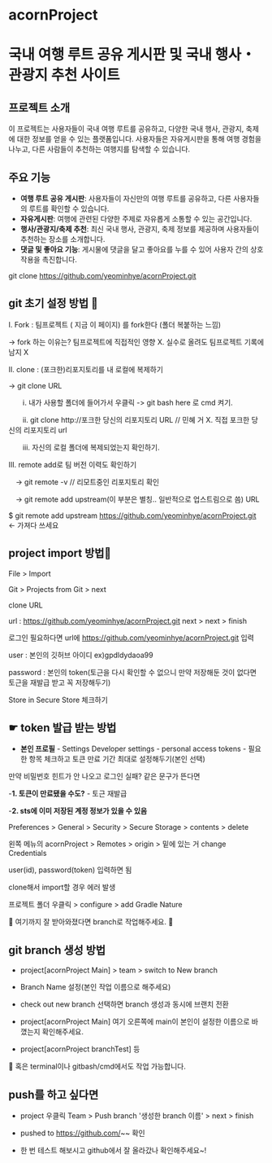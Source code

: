 # acornProject

# 국내 여행 루트 공유 게시판 및 국내 행사・관광지 추천 사이트

## 프로젝트 소개

이 프로젝트는 사용자들이 국내 여행 루트를 공유하고, 다양한 국내 행사, 관광지, 축제에 대한 정보를 얻을 수 있는 플랫폼입니다. 사용자들은 자유게시판을 통해 여행 경험을 나누고, 다른 사람들이 추천하는 여행지를 탐색할 수 있습니다.


## 주요 기능

- **여행 루트 공유 게시판**: 사용자들이 자신만의 여행 루트를 공유하고, 다른 사용자들의 루트를 확인할 수 있습니다. 
- **자유게시판**: 여행에 관련된 다양한 주제로 자유롭게 소통할 수 있는 공간입니다.
- **행사/관광지/축제 추천**: 최신 국내 행사, 관광지, 축제 정보를 제공하며 사용자들이 추천하는 장소를 소개합니다.
- **댓글 및 좋아요 기능**: 게시물에 댓글을 달고 좋아요를 누를 수 있어 사용자 간의 상호작용을 촉진합니다.

git clone https://github.com/yeominhye/acornProject.git

## git 초기 설정 방법 🐇
Ⅰ. Fork : 팀프로젝트 ( 지금 이 페이지) 를 fork한다 (폴더 복붙하는 느낌)

-> fork 하는 이유는? 팀프로젝트에 직접적인 영향 X. 실수로 올려도 팀프로젝트 기록에 남지 X


Ⅱ. clone : (포크한)리포지토리를 내 로컬에 복제하기

   -> git clone URL

  ⅰ. 내가 사용할 폴더에 들어가서 우클릭 -> git bash here 로 cmd 켜기.
   
  ⅱ. git clone http://포크한 당신의 리포지토리 URL // 민혜 거 X. 직접 포크한 당신의 리포지토리 url
   
  ⅲ. 자신의 로컬 폴더에 복제되었는지 확인하기. 


Ⅲ. remote add로 팀 버전 이력도 확인하기 

  -> git remote -v // 리모트중인 리포지토리 확인

  -> git remote add upstream(이 부분은 별칭.. 일반적으로 업스트림으로 씀) URL

   $ git remote add upstream https://github.com/yeominhye/acornProject.git    <- 가져다 쓰세요 



## project import 방법🐣
File > Import

Git > Projects from Git > next

clone URL

url : https://github.com/yeominhye/acornProject.git
next > next > finish

로그인 필요하다면
url에 https://github.com/yeominhye/acornProject.git 입력

user : 본인의 깃허브 아이디 ex)gpdldydaoa99

password : 본인의 token(토근을 다시 확인할 수 없으니 만약 저장해둔 것이 없다면 토근을 재발급 받고 꼭 저장해두기)

Store in Secure Store 체크하기

## ☛ token 발급 받는 방법

- **본인 프로필** - Settings Developer settings - personal access tokens - 필요한 항목 체크하고 토큰 만료 기간 최대로 설정해두기(본인 선택)

만약 비밀번호 힌트가 안 나오고 로그인 실패? 같은 문구가 뜬다면

-**1. 토큰이 만료됐을 수도?** - 토근 재발급
   
-**2. sts에 이미 저장된 계정 정보가 있을 수 있음**

Preferences > General > Security > Secure Storage > contents > delete

왼쪽 메뉴의 acornProject > Remotes > origin > 밑에 있는 거 change Credentials

user(id), password(token) 입력하면 됨


clone해서 import할 경우 에러 발생

프로젝트 폴더 우클릭 > configure > add Gradle Nature

🐹 여기까지 잘 받아와졌다면 branch로 작업해주세요. 🐹


## git branch 생성 방법

- project[acornProject Main] > team > switch to New branch

- Branch Name 설정(본인 작업 이름으로 해주세요)

- check out new branch 선택하면 branch 생성과 동시에 브랜치 전환

- project[acornProject Main] 여기 오른쪽에 main이 본인이 설정한 이름으로 바꼈는지 확인해주세요.

- project[acornProject branchTest] 등

🦄 혹은 terminal이나 gitbash/cmd에서도 작업 가능합니다.


## push를 하고 싶다면

- project 우클릭 Team > Push branch '생성한 branch 이름' > next > finish

- pushed to https://github.com/~~ 확인

- 한 번 테스트 해보시고 github에서 잘 올라갔나 확인해주세요~!
